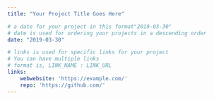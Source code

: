 ```yaml
---
title: "Your Project Title Goes Here"

# a date for your project in this format"2019-03-30" 
# date is used for ordering your projects in a descending order
date: "2019-03-30" 

# links is used for specific links for your project
# You can have multiple links
# format is, LINK_NAME : LINK_URL
links:
    webwebsite: 'https://example.com/'
    repo: 'https://github.com/'
---
```


